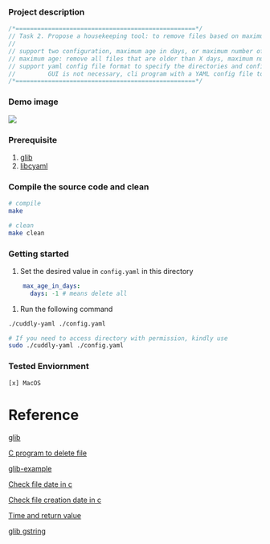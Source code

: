 ### Project description

```c
/*==================================================*/
// Task 2. Propose a housekeeping tool: to remove files based on maximum age (days), or maximum number to keep (using C programming language).
//
// support two configuration, maximum age in days, or maximum number of files to keep
// maximum age: remove all files that are older than X days, maximum number of files: remove oldest files if the number of files are more than X files.
// support yaml config file format to specify the directories and configurations
//         GUI is not necessary, cli program with a YAML config file to read
/*==================================================*/
```

### Demo image
<img src="./img/demo-cuddly-yaml.gif">

### Prerequisite

1. [glib](https://github.com/GNOME/glib)  
2. [libcyaml](https://github.com/tlsa/libcyaml)

### Compile the source code and clean

```bash
# compile
make 

# clean
make clean 
```

### Getting started

1. Set the desired value in `config.yaml` in this directory

```yaml
    max_age_in_days:
      days: -1 # means delete all
``` 
1. Run the following command
```bash
./cuddly-yaml ./config.yaml

# If you need to access directory with permission, kindly use
sudo ./cuddly-yaml ./config.yaml
```

### Tested Enviornment
    [x] MacOS 




# Reference

[glib](https://developer.ibm.com/tutorials/l-glib/)

[C program to delete file](https://www.geeksforgeeks.org/c-program-delete-file/)

[glib-example](https://github.com/steshaw/gtk-examples)

[Check file date in c](https://c-for-dummies.com/blog/?p=3004)

[Check file creation date in c](https://stackoverflow.com/questions/5929419/how-to-get-file-creation-date-in-linux)

[Time and return value](https://www.ibm.com/docs/en/i/7.4?topic=functions-ctime-r-convert-time-character-string-restartable)

[glib gstring](https://gist.github.com/johnkawakami/3551598)
